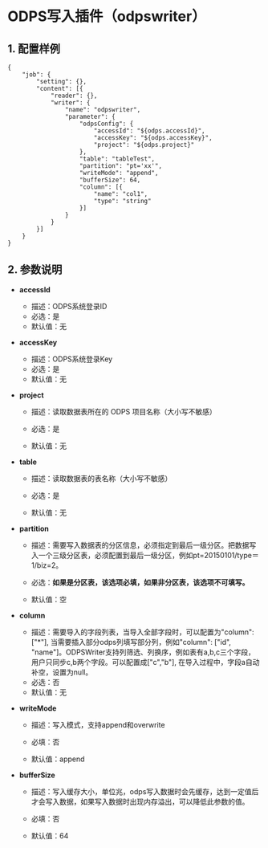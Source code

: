 # ODPS写入插件（odpswriter）

## 1. 配置样例

```
{
    "job": {
        "setting": {},
        "content": [{
            "reader": {},
            "writer": {
                "name": "odpswriter",
                "parameter": {
                    "odpsConfig": {
                        "accessId": "${odps.accessId}",
                        "accessKey": "${odps.accessKey}",
                        "project": "${odps.project}"
                    },
                    "table": "tableTest",
                    "partition": "pt='xx'",
                    "writeMode": "append",
                    "bufferSize": 64,
                    "column": [{
                        "name": "col1",
                        "type": "string"
                    }]
                }
            }
        }]
    }
}
```

## 2. 参数说明

* **accessId**
  
  * 描述：ODPS系统登录ID <br />
  * 必选：是
  * 默认值：无

* **accessKey**
  
  * 描述：ODPS系统登录Key <br />
  * 必选：是
  * 默认值：无

* **project**
  
  * 描述：读取数据表所在的 ODPS 项目名称（大小写不敏感） <br />
  
  * 必选：是 <br />
  
  * 默认值：无

* **table**
  
  * 描述：读取数据表的表名称（大小写不敏感） <br />
  
  * 必选：是 <br />
  
  * 默认值：无 <br />

* **partition**
  
  * 描述：需要写入数据表的分区信息，必须指定到最后一级分区。把数据写入一个三级分区表，必须配置到最后一级分区，例如pt=20150101/type＝1/biz=2。
  
  * 必选：**如果是分区表，该选项必填，如果非分区表，该选项不可填写。**
  
  * 默认值：空 <br />

* **column**
  
  * 描述：需要导入的字段列表，当导入全部字段时，可以配置为"column": ["*"], 当需要插入部分odps列填写部分列，例如"column": ["id", "name"]。ODPSWriter支持列筛选、列换序，例如表有a,b,c三个字段，用户只同步c,b两个字段。可以配置成["c","b"], 在导入过程中，字段a自动补空，设置为null。 <br />
  * 必选：否 <br />
  * 默认值：无 <br />

* **writeMode**
  
  * 描述：写入模式，支持append和overwrite
  
  * 必填：否
  
  * 默认值：append

* **bufferSize**
  
  * 描述：写入缓存大小，单位兆，odps写入数据时会先缓存，达到一定值后才会写入数据，如果写入数据时出现内存溢出，可以降低此参数的值。
  
  * 必填：否
  
  * 默认值：64
